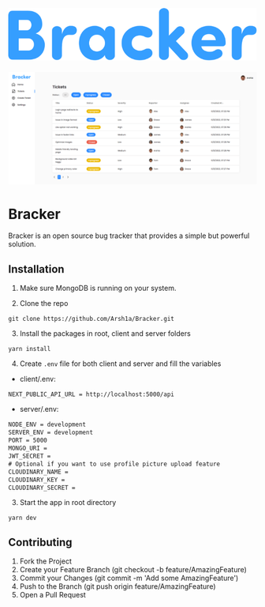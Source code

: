 <div style="text-align:center;margin-bottom:20px" align="center"><img src="/client/public/images/logo.svg" alt="Bracker logo" /></div>
<div style="text-align:center" align="center"><img src="/client/public/images/landing-image.png" alt="Bracker landing page" /></div>

# Bracker

Bracker is an open source bug tracker that provides a simple but powerful solution.


## Installation

1. Make sure MongoDB is running on your system.

2. Clone the repo

```shell
git clone https://github.com/Arsh1a/Bracker.git
```

3. Install the packages in root, client and server folders

```shell
yarn install
```

4. Create ```.env``` file for both client and server and fill the variables

- client/.env:
```
NEXT_PUBLIC_API_URL = http://localhost:5000/api
```

- server/.env:
```
NODE_ENV = development
SERVER_ENV = development
PORT = 5000
MONGO_URI = 
JWT_SECRET = 
# Optional if you want to use profile picture upload feature
CLOUDINARY_NAME = 
CLOUDINARY_KEY = 
CLOUDINARY_SECRET = 
```

3. Start the app in root directory

```shell
yarn dev
```


## Contributing

1. Fork the Project
2. Create your Feature Branch (git checkout -b feature/AmazingFeature)
3. Commit your Changes (git commit -m 'Add some AmazingFeature')
4. Push to the Branch (git push origin feature/AmazingFeature)
5. Open a Pull Request
